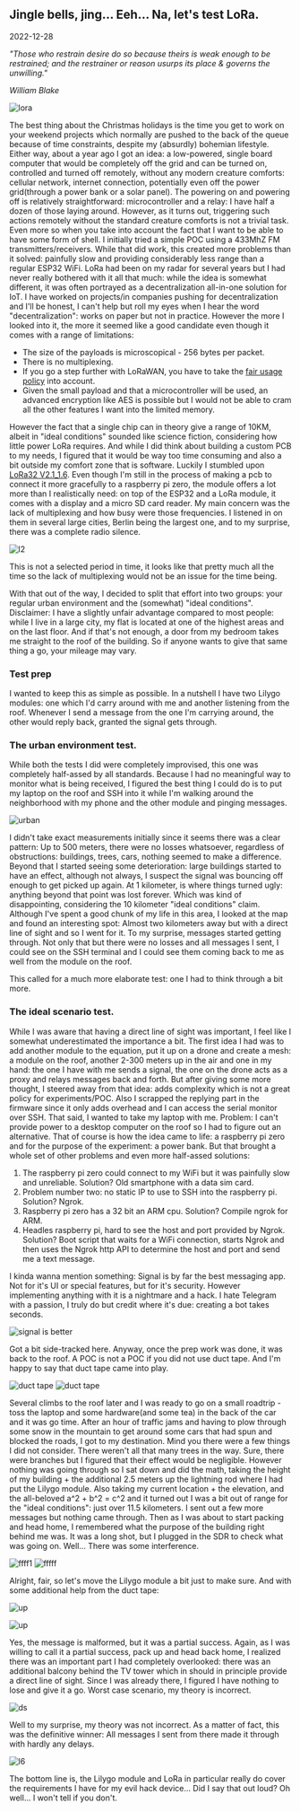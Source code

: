 ## Jingle bells, jing... Eeh... Na, let's test LoRa.

2022-12-28

*"Those who restrain desire do so because theirs is weak enough to be restrained; and the restrainer or reason usurps its place & governs the unwilling."*

*William Blake*

![lora](/static/images/lora/l0.png)

The best thing about the Christmas holidays is the time you get to work on your weekend projects which normally are pushed to the back of the queue because of time constraints, despite my (absurdly) bohemian lifestyle. Either way, about a year ago I got an idea: a low-powered, single board computer that would be completely off the grid and can be turned on, controlled and turned off remotely, without any modern creature comforts: cellular network, internet connection, potentially even off the power grid(through a power bank or a solar panel). The powering on and powering off is relatively straightforward: microcontroller and a relay: I have half a dozen of those laying around. However, as it turns out, triggering such actions remotely without the standard creature comforts is not a trivial task. Even more so when you take into account the fact that I want to be able to have some form of shell. I initially tried a simple POC using a 433MhZ FM transmitters/receivers. While that did work, this created more problems than it solved: painfully slow and providing considerably less range than a regular ESP32 WiFi. LoRa had been on my radar for several years but I had never really bothered with it all that much: while the idea is somewhat different, it was often portrayed as a decentralization all-in-one solution for IoT. I have worked on projects/in companies pushing for decentralization and I'll be honest, I can't help but roll my eyes when I hear the word "decentralization": works on paper but not in practice. However the more I looked into it, the more it seemed like a good candidate even though it comes with a range of limitations:

* The size of the payloads is microscopical - 256 bytes per packet.
* There is no multiplexing.
* If you go a step further with LoRaWAN, you have to take the [fair usage policy](https://www.thethingsnetwork.org/docs/lorawan/duty-cycle/) into account.
* Given the small payload and that a microcontroller will be used, an advanced encryption like AES is possible but I would not be able to cram all the other features I want into the limited memory.

However the fact that a single chip can in theory give a range of 10KM, albeit in "ideal conditions" sounded like science fiction, considering how little power LoRa requires. And while I did think about building a custom PCB to my needs, I figured that it would be way too time consuming and also a bit outside my comfort zone that is software. Luckily I stumbled upon [LoRa32 V2.1_1.6](https://www.lilygo.cc/en-bg/products/lora3). Even though I'm still in the process of making a pcb to connect it more gracefully to a raspberry pi zero, the module offers a lot more than I realistically need: on top of the ESP32 and a LoRa module, it comes with a display and a micro SD card reader. My main concern was the lack of multiplexing and how busy were those frequencies. I listened in on them in several large cities, Berlin being the largest one, and to my surprise, there was a complete radio silence.

![l2](/static/images/lora/l2.png)

This is not a selected period in time, it looks like that pretty much all the time so the lack of multiplexing would not be an issue for the time being.

With that out of the way, I decided to split that effort into two groups: your regular urban environment and the (somewhat) "ideal conditions". Disclaimer: I have a slightly unfair advantage compared to most people: while I live in a large city, my flat is located at one of the highest areas and on the last floor. And if that's not enough, a door from my bedroom takes me straight to the roof of the building. So if anyone wants to give that same thing a go, your mileage may vary.

### Test prep

I wanted to keep this as simple as possible. In a nutshell I have two Lilygo modules: one which I'd carry around with me and another listening from the roof. Whenever I send a message from the one I'm carrying around, the other would reply back, granted the signal gets through.


### The urban environment test.

While both the tests I did were completely improvised, this one was completely half-assed by all standards. Because I had no meaningful way to monitor what is being received, I figured the best thing I could do is to put my laptop on the roof and SSH into it while I'm walking around the neighborhood with my phone and the other module and pinging messages.

![urban](/static/images/lora/l1.jpg)

I didn't take exact measurements initially since it seems there was a clear pattern: Up to 500 meters, there were no losses whatsoever, regardless of obstructions: buildings, trees, cars, nothing seemed to make a difference. Beyond that I started seeing some deterioration: large buildings started to have an effect, although not always, I suspect the signal was bouncing off enough to get picked up again. At 1 kilometer, is where things turned ugly: anything beyond that point was lost forever. Which was kind of disappointing, considering the 10 kilometer "ideal conditions" claim. Although I've spent a good chunk of my life in this area, I looked at the map and found an interesting spot: Almost two kilometers away but with a direct line of sight and so I went for it. To my surprise, messages started getting through. Not only that but there were no losses and all messages I sent, I could see on the SSH terminal and I could see them coming back to me as well from the module on the roof.

This called for a much more elaborate test: one I had to think through a bit more.

### The ideal scenario test.

While I was aware that having a direct line of sight was important, I feel like I somewhat underestimated the importance a bit. The first idea I had was to add another module to the equation, put it up on a drone and create a mesh: a module on the roof, another 2-300 meters up in the air and one in my hand: the one I have with me sends a signal, the one on the drone acts as a proxy and relays messages back and forth. But after giving some more thought, I steered away from that idea: adds complexity which is not a great policy for experiments/POC. Also I scrapped the replying part in the firmware since it only adds overhead and I can access the serial monitor over SSH. That said, I wanted to take my laptop with me. Problem: I can't provide power to a desktop computer on the roof so I had to figure out an alternative. That of course is how the idea came to life: a raspberry pi zero and for the purpose of the experiment: a power bank. But that brought a whole set of other problems and even more half-assed solutions:

1. The raspberry pi zero could connect to my WiFi but it was painfully slow and unreliable. Solution? Old smartphone with a data sim card.
2. Problem number two: no static IP to use to SSH into the raspberry pi. Solution? Ngrok.
3. Raspberry pi zero has a 32 bit an ARM cpu. Solution? Compile ngrok for ARM.
4. Headles raspberry pi, hard to see the host and port provided by Ngrok. Solution? Boot script that waits for a WiFi connection, starts Ngrok and then uses the Ngrok http API to determine the host and port and send me a text message.

I kinda wanna mention something: Signal is by far the best messaging app. Not for it's UI or special features, but for it's security. However implementing anything with it is a nightmare and a hack. I hate Telegram with a passion, I truly do but credit where it's due: creating a bot takes seconds.

![signal is better](/static/images/lora/l7.png)

Got a bit side-tracked here. Anyway, once the prep work was done, it was back to the roof. A POC is not a POC if you did not use duct tape. And I'm happy to say that duct tape came into play.

![duct tape](/static/images/lora/l2.jpg)
![duct tape](/static/images/lora/l8.jpg)

Several climbs to the roof later and I was ready to go on a small roadtrip - toss the laptop and some hardware(and some tea) in the back of the car and it was go time. After an hour of traffic jams and having to plow through some snow in the mountain to get around some cars that had spun and blocked the roads, I got to my destination. Mind you there were a few things I did not consider. There weren't all that many trees in the way. Sure, there were branches but I figured that their effect would be negligible. However nothing was going through so I sat down and did the math, taking the height of my building + the additional 2.5 meters up the lightning rod where I had put the Lilygo module. Also taking my current location + the elevation, and the all-beloved a^2 + b^2 = c^2 and it turned out I was a bit out of range for the "ideal conditions": just over 11.5 kilometers. I sent out a few more messages but nothing came through. Then as I was about to start packing and head home, I remembered what the purpose of the building right behind me was. It was a long shot, but I plugged in the SDR to check what was going on. Well... There was some interference.

![ffff1](/static/images/lora/l6.jpg)
![fffff](/static/images/lora/l3.png)

Alright, fair, so let's move the Lilygo module a bit just to make sure. And with some additional help from the duct tape:

![up](/static/images/lora/l9.jpg)

![up](/static/images/lora/l4.png)

Yes, the message is malformed, but it was a partial success. Again, as I was willing to call it a partial success, pack up and head back home, I realized there was an important part I had completely overlooked: there was an additional balcony behind the TV tower which in should in principle provide a direct line of sight. Since I was already there, I figured I have nothing to lose and give it a go. Worst case scenario, my theory is incorrect.

![ds](/static/images/lora/l7.jpg)

Well to my surprise, my theory was not incorrect. As a matter of fact, this was the definitive winner: All messages I sent from there made it through with hardly any delays.

![l6](/static/images/lora/l6.png)

The bottom line is, the Lilygo module and LoRa in particular really do cover the requirements I have for my evil hack device... Did I say that out loud? Oh well... I won't tell if you don't.

